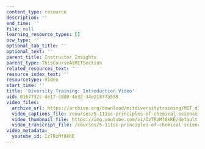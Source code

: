 ```yaml
---
content_type: resource
description: ''
end_time: ''
file: null
learning_resource_types: []
ocw_type: ''
optional_tab_title: ''
optional_text: ''
parent_title: Instructor Insights
parent_type: ThisCourseAtMITSection
related_resources_text: ''
resource_index_text: ''
resourcetype: Video
start_time: ''
title: 'Diversity Training: Introduction Video'
uid: 0167732c-de17-c8d0-4e32-34e21877a558
video_files:
  archive_url: https://archive.org/download/mitdiversitytraining/MIT_diversity_training_intro_300k.mp4
  video_captions_file: /courses/5-111sc-principles-of-chemical-science-fall-2014/406b55eaf7675474b4893c19cad7579a_IzTRzMf8kKE.vtt
  video_thumbnail_file: https://img.youtube.com/vi/IzTRzMf8kKE/default.jpg
  video_transcript_file: /courses/5-111sc-principles-of-chemical-science-fall-2014/15683ea890e2174fc3ce15e54002f970_IzTRzMf8kKE.pdf
video_metadata:
  youtube_id: IzTRzMf8kKE
---
```


